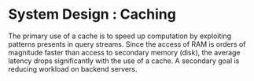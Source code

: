 # System Design : Caching

The primary use of a cache is to speed up computation by exploiting patterns presents
in query streams. Since the access of RAM is orders of magnitude faster than access to
secondary memory (disk), the average latency drops significantly with the use of a cache.
A secondary goal is reducing workload on backend servers.

